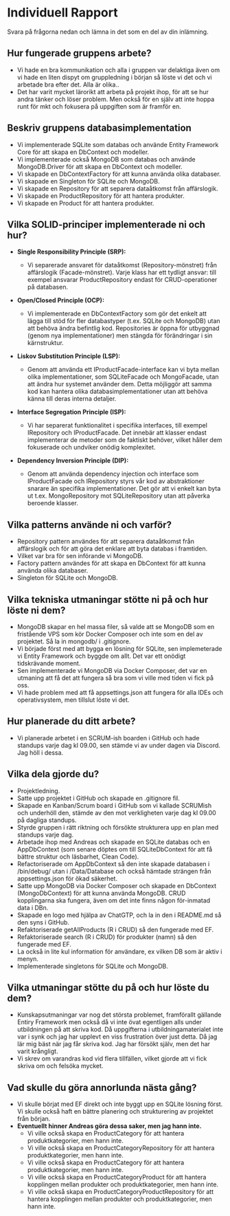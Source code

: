 # Individuell Rapport
Svara på frågorna nedan och lämna in det som en del av din inlämning.

## Hur fungerade gruppens arbete?
- Vi hade en bra kommunikation och alla i gruppen var delaktiga även om vi hade en liten dispyt om gruppledning i början så löste vi det och vi arbetade bra efter det. Alla är olika..
- Det har varit mycket lärorikt att arbeta på projekt ihop, för att se hur andra tänker och löser problem. Men också 
  för en själv att inte hoppa runt för mkt och fokusera på uppgiften som är framför en.

## Beskriv gruppens databasimplementation
- Vi implementerade SQLite som databas och använde Entity Framework Core för att skapa en DbContext och modeller. 
- Vi implementerade också MongoDB som databas och använde MongoDB.Driver för att skapa en DbContext och modeller.
- Vi skapade en DbContextFactory för att kunna använda olika databaser.
- Vi skapade en Singleton för SQLite och MongoDB.
- Vi skapade en Repository för att separera dataåtkomst från affärslogik.
- Vi skapade en ProductRepository för att hantera produkter.
- Vi skapade en Product för att hantera produkter.

## Vilka SOLID-principer implementerade ni och hur?

- **Single Responsibility Principle (SRP):**
  - Vi separerade ansvaret för dataåtkomst (Repository-mönstret) från affärslogik (Facade-mönstret).
  Varje klass har ett tydligt ansvar: till exempel ansvarar ProductRepository endast för CRUD-operationer på databasen.
  
- **Open/Closed Principle (OCP):**
  - Vi implementerade en DbContextFactory som gör det enkelt att lägga till stöd för fler databastyper (t.ex. SQLite 
  och MongoDB) utan att behöva ändra befintlig kod.
  Repositories är öppna för utbyggnad (genom nya implementationer) men stängda för förändringar i sin kärnstruktur.
  
- **Liskov Substitution Principle (LSP):**
  - Genom att använda ett IProductFacade-interface kan vi byta mellan olika implementationer, som SQLiteFacade och 
  MongoFacade, utan att ändra hur systemet använder dem.
  Detta möjliggör att samma kod kan hantera olika databasimplementationer utan att behöva känna till deras interna detaljer.
  
- **Interface Segregation Principle (ISP):**
  - Vi har separerat funktionalitet i specifika interfaces, till exempel IRepository och IProductFacade. Det innebär 
  att klasser endast implementerar de metoder som de faktiskt behöver, vilket håller dem fokuserade och undviker onödig komplexitet.
  
- **Dependency Inversion Principle (DIP):**
  - Genom att använda dependency injection och interface som IProductFacade och IRepository styrs vår kod av 
  abstraktioner snarare än specifika implementationer.
  Det gör att vi enkelt kan byta ut t.ex. MongoRepository mot SQLiteRepository utan att påverka beroende klasser.

## Vilka patterns använde ni och varför?
- Repository pattern användes för att separera dataåtkomst från affärslogik och för att göra det enklare att byta databas i framtiden.
- Vilket var bra för sen införande vi MongoDB.
- Factory pattern användes för att skapa en DbContext för att kunna använda olika databaser.
- Singleton för SQLite och MongoDB.

## Vilka tekniska utmaningar stötte ni på och hur löste ni dem?
- MongoDB skapar en hel massa filer, så valde att se MongoDB som en fristående VPS som kör Docker Composer och inte 
  som en del av projektet. Så la in mongodb/ i .gitignore.
- Vi började först med att bygga en lösning för SQLite, sen implemeterade vi Entity Framework och byggde om allt. 
  Det var ett onödigt tidskrävande moment.
- Sen implementerade vi MongoDB via Docker Composer, det var en utmaning att få det att fungera så bra som vi ville 
  med tiden vi fick på oss.
- Vi hade problem med att få appsettings.json att fungera för alla IDEs och operativsystem, men tillslut löste vi det.

## Hur planerade du ditt arbete?
- Vi planerade arbetet i en SCRUM-ish boarden i GitHub och hade standups varje dag kl 09.00, sen stämde vi av under 
  dagen via Discord. Jag höll i dessa.

## Vilka dela gjorde du?
- Projektledning. 
- Satte upp projektet i GitHub och skapade en .gitignore fil.
- Skapade en Kanban/Scrum board i GitHub som vi kallade SCRUMish och underhöll den, stämde av den mot verkligheten 
  varje dag kl 09.00 på dagliga standups.
- Styrde gruppen i rätt riktning och försökte strukturera upp en plan med standups varje dag.
- Arbetade ihop med Andreas och skapade en SQLite databas och en AppDbContext (som senare döptes om till 
  SQLiteDbContext för att få bättre struktur och läsbarhet, Clean Code).
- Refactoriserade om AppDbContext så den inte skapade databasen i /bin/debug/ utan i /Data/Database och också hämtade strängen från appsettings.json för ökad säkerhet.
- Satte upp MongoDB via Docker Composer och skapade en DbContext (MongoDbContext) för att kunna använda MongoDB.
  CRUD kopplingarna ska fungera, även om det inte finns någon för-inmatad data i DBn.
- Skapade en logo med hjälpa av ChatGTP, och la in den i README.md så den syns i GitHub.
- Refaktoriserade getAllProducts (R i CRUD) så den fungerade med EF.
- Refaktoriserade search (R i CRUD) för produkter (namn) så den fungerade med EF.
- La också in lite kul information för användare, ex vilken DB som är aktiv i menyn.
- Implementerade singletons för SQLite och MongoDB.

## Vilka utmaningar stötte du på och hur löste du dem?
- Kunskapsutmaningar var nog det största problemet, framförallt gällande Entiry Framework men också då vi inte övat 
  egentligen alls under utbildningen på att skriva kod. Då uppgifterna i utbildningamaterialet inte var i synk och 
  jag har upplevt en viss frustration över just detta. Då jag lär mig bäst när jag får skriva kod. Jag har försökt 
  själv, men det har varit krångligt.
- Vi skrev om varandras kod vid flera tillfällen, vilket gjorde att vi fick skriva om och felsöka mycket.

## Vad skulle du göra annorlunda nästa gång?
- Vi skulle börjat med EF direkt och inte byggt upp en SQLite lösning först. Vi skulle också haft en bättre planering 
och strukturering av projektet från början.
- **Eventuellt hinner Andreas göra dessa saker, men jag hann inte.**
  - Vi ville också skapa en ProductCategory för att hantera produktkategorier, men hann inte. 
  - Vi ville också skapa en ProductCategoryRepository för att hantera produktkategorier, men hann inte.
  - Vi ville också skapa en ProductCategory för att hantera produktkategorier, men hann inte.
  - Vi ville också skapa en ProductCategoryProduct för att hantera kopplingen mellan produkter och produktkategorier, men hann inte.
  - Vi ville också skapa en ProductCategoryProductRepository för att hantera kopplingen mellan produkter och produktkategorier, men hann inte.
